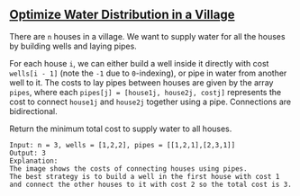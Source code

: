 ## [Optimize Water Distribution in a Village](https://leetcode.com/problems/optimize-water-distribution-in-a-village/)
There are `n` houses in a village. We want to supply water for all the houses by building wells and laying pipes.

For each house `i`, we can either build a well inside it directly with cost `wells[i - 1]` (note the `-1` due to `0`-indexing), or pipe in water from another well to it. The costs to lay pipes between houses are given by the array `pipes`, where each `pipes[j] = [house1j, house2j, costj]` represents the cost to connect `house1j` and `house2j` together using a pipe. Connections are bidirectional.

Return the minimum total cost to supply water to all houses.

```
Input: n = 3, wells = [1,2,2], pipes = [[1,2,1],[2,3,1]]
Output: 3
Explanation: 
The image shows the costs of connecting houses using pipes.
The best strategy is to build a well in the first house with cost 1 and connect the other houses to it with cost 2 so the total cost is 3.
```

